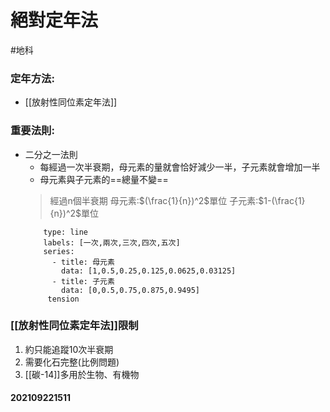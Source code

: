 # 絕對定年法
#地科 

### 定年方法:
- [[放射性同位素定年法]]
### 重要法則:
- 二分之一法則
	- 每經過一次半衰期，母元素的量就會恰好減少一半，子元素就會增加一半
	- 母元素與子元素的==總量不變==
	>經過n個半衰期
	>母元素:$(\frac{1}{n})^2$單位
	>子元素:$1-(\frac{1}{n})^2$單位
    ```chart
        type: line
        labels: [一次,兩次,三次,四次,五次]
        series:
          - title: 母元素
            data: [1,0.5,0.25,0.125,0.0625,0.03125]
		  - title: 子元素
		  	data: [0,0.5,0.75,0.875,0.9495]
		 tension
    ```

### [[放射性同位素定年法]]限制
1. 約只能追蹤10次半衰期
2. 需要化石完整(比例問題)
3. [[碳-14]]多用於生物、有機物

#### 202109221511